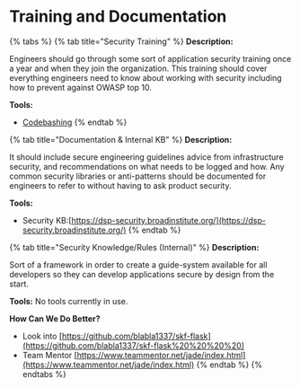 # Training and Documentation

{% tabs %}
{% tab title="Security Training" %}
**Description:**

Engineers should go through some sort of application security training once a year and when they join the organization. This training should cover everything engineers need to know about working with security including how to prevent against OWASP top 10.

**Tools:**

* [Codebashing](https://www.learn.codebashing.com)
{% endtab %}

{% tab title="Documentation & Internal KB" %}
**Description:**

It should include secure engineering guidelines advice from infrastructure security, and recommendations on what needs to be logged and how. Any common security libraries or anti-patterns should be documented for engineers to refer to without having to ask product security.

**Tools:**

* Security KB:[https://dsp-security.broadinstitute.org/](https://dsp-security.broadinstitute.org/)
{% endtab %}

{% tab title="Security Knowledge/Rules \(Internal\)" %}
**Description:**

Sort of a framework in order to create a guide-system available for all developers so they can develop applications secure by design from the start.

**Tools:** No tools currently in use.

**How Can We Do Better?**

* Look into [https://github.com/blabla1337/skf-flask](https://github.com/blabla1337/skf-flask%20%20%20%20)
* Team Mentor [https://www.teammentor.net/jade/index.html](https://www.teammentor.net/jade/index.html)
{% endtab %}
{% endtabs %}

